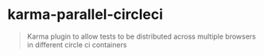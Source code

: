 # karma-parallel-circleci


> Karma plugin to allow tests to be distributed across multiple browsers in different circle ci containers

